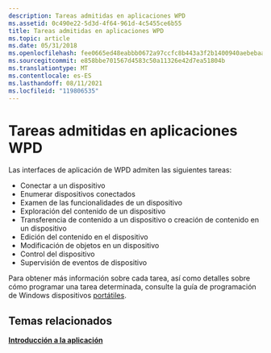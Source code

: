 ```yaml
---
description: Tareas admitidas en aplicaciones WPD
ms.assetid: 0c490e22-5d3d-4f64-961d-4c5455ce6b55
title: Tareas admitidas en aplicaciones WPD
ms.topic: article
ms.date: 05/31/2018
ms.openlocfilehash: fee0665ed48eabbb0672a97ccfc8b443a3f2b1400940aebebaa2b7a29d861351
ms.sourcegitcommit: e858bbe701567d4583c50a11326e42d7ea51804b
ms.translationtype: MT
ms.contentlocale: es-ES
ms.lasthandoff: 08/11/2021
ms.locfileid: "119806535"
---
```

# <a name="supported-tasks-in-wpd-applications"></a>Tareas admitidas en aplicaciones WPD

Las interfaces de aplicación de WPD admiten las siguientes tareas:

-   Conectar a un dispositivo
-   Enumerar dispositivos conectados
-   Examen de las funcionalidades de un dispositivo
-   Exploración del contenido de un dispositivo
-   Transferencia de contenido a un dispositivo o creación de contenido en un dispositivo
-   Edición del contenido en el dispositivo
-   Modificación de objetos en un dispositivo
-   Control del dispositivo
-   Supervisión de eventos de dispositivo

Para obtener más información sobre cada tarea, así como detalles sobre cómo programar una tarea determinada, consulte la guía de programación de Windows dispositivos [portátiles](programming-guide.md).

## <a name="related-topics"></a>Temas relacionados

<dl> <dt>

[**Introducción a la aplicación**](application-overview.md)
</dt> </dl>

 

 



